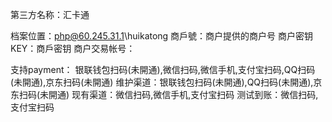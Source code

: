 第三方名称：汇卡通

档案位置：php@60.245.31.1\huikatong
商戶號：商户提供的商户号
商户密钥KEY：商戶密钥 
商户交易帐号：

支持payment： 银联钱包扫码(未開通),微信扫码,微信手机,支付宝扫码,QQ扫码(未開通),京东扫码(未開通)
维护渠道：银联钱包扫码(未開通),QQ扫码(未開通),京东扫码(未開通)
现有渠道：微信扫码,微信手机,支付宝扫码
测试到账：微信扫码,支付宝扫码
